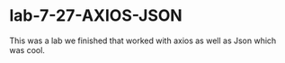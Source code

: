 # lab-7-27-AXIOS-JSON

This was a lab we finished that worked with axios as well as Json which was cool.
